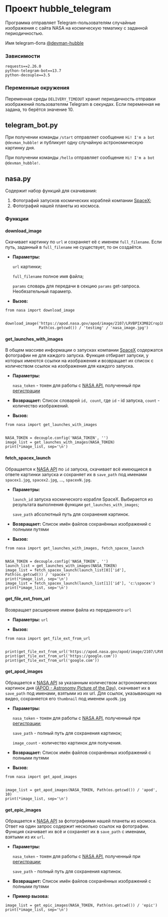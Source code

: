 # Проект hubble_telegram

Программа отправляет Telegram-пользователям случайные изображения с сайта NASA 
на космическую тематику с заданной периодичностью.

Имя telegram-бота [@devman-hubble](https://t.me/spacexhubble_bot)

### Зависимости
```
requests==2.26.0
python-telegram-bot==13.7
python-decouple==3.5
```

### Переменные окружения
Переменная среды `DELIVERY_TIMEOUT` хранит периодичность отправки изображений
пользователям Telegram в секундах. Если переменная не задана, то берётся
значение 10.

## telegram_bot.py

При получении команды `/start` отправляет сообщение `Hi! I'm a bot 
@devman_hubble!` и публикует одну случайную астрономическую картинку дня.

При получении команды `/hello` отправляет сообщение `Hi! I'm a bot 
@devman_hubble!`.

## nasa.py

Содержит набор функций для скачивания: 
1. Фотографий запусков космических кораблей компании [SpaceX](https://www.spacex.com/);
2. Фотографий нашей планеты из космоса.

### Функции

#### download_image
Скачивает картинку по `url` и сохраняет её с именем `full_filename`. 
Если путь, заданный в `full_filename` не существует, то он создаётся.

+ __Параметры:__

    `url` картинки;

    `full_filename` полное имя файла;

    `params` словарь для передачи в секцию `params` get-запроса. Необязательный 
  параметр.

- __Вызов:__
```
from nasa import download_image 


download_image('https://apod.nasa.gov/apod/image/2107/LRVBPIX3M82Crop1024.jpg',
               Path(os.getcwd()) / 'testimg' / 'nasa_image.jpg')
```

#### get_launches_with_images
В общем массиве информации о запусках компании 
[SpaceX](https://www.spacex.com/) содержатся фотографии не для каждого запуска.
Функция отбирает запуски, у которых имеются ссылки на изображения и 
возвращает их список с количеством ссылок на изображения для каждого запуска.

+ __Параметры:__

    `nasa_token` - токен для работы с [NASA API](https://api.nasa.gov/), 
полученный при [регистрации](https://api.nasa.gov/#signUp)

- __Возвращает:__
    Cписок словарей `id, count`, где `id` - id запуска, `count` - 
количество изображений.

- __Вызов:__
```
from nasa import get_launches_with_images


NASA_TOKEN = decouple.config('NASA_TOKEN', '')
image_list = get_launches_with_images(NASA_TOKEN)
print(*image_list, sep='\n')
```

#### fetch_spacex_launch
Обращается к [NASA API](https://api.spacexdata.com/v4/launches/)
по `id` запуска, скачивает всё имеющиеся в ответе картинки запуска и 
сохраняет их в `save_path` под именами `spacex1.jpg`, `spacex2.jpg`, ...,
`spacexN.jpg`.

- __Параметры:__
  
    `launch_id` запуска космического корабля SpaceX. Выбирается из результата 
    выполнения функции `get_launches_with_images`;

    `save_path` абсолютный путь для сохранения картинок.


- __Возвращает:__
    Список имён файлов сохранённых изображений с полными путями


- __Вызов:__
```
from nasa import get_launches_with_images, fetch_spacex_launch 


NASA_TOKEN = decouple.config('NASA_TOKEN', '')
launch_list = get_launches_with_images(NASA_TOKEN)
image_list = fetch_spacex_launch(launch_list[0]['id'], Path(os.getcwd()) / 'spacex')
print(*image_list, sep='\n')
image_list = fetch_spacex_launch(launch_list[1]['id'], 'c:\spacex')
print(*image_list, sep='\n')
```

#### get_file_ext_from_url
Возвращает расширение имени файла из переданного `url`

- __Параметры:__
    `url`

- __Вызов:__
```
from nasa import get_file_ext_from_url 


print(get_file_ext_from_url('https://apod.nasa.gov/apod/image/2107/LRVBPIX3M82Crop1024.jpg'))
print(get_file_ext_from_url('https://google.com'))
print(get_file_ext_from_url('google.com'))
```

#### get_apod_images
Обращается к [NASA API](https://api.nasa.gov/) за указанным количеством 
астрономических картинок дня
([APOD - Astronomy Picture of the Day](https://api.nasa.gov/#apod)),
скачивает их в `save_path` под именами, взятыми из их url. 
Для ссылок, указывающих на видео, сохраняется его `thumbnail` 
под именем `apodN.jpg`

- __Параметры:__
    
    `nasa_token` - токен для работы с [NASA API](https://api.nasa.gov/), 
полученный при [регистрации](https://api.nasa.gov/#signUp);

    `save_path` - полный путь для сохранения картинок;

    `image_count` - количество картинок для получения.


- __Возвращает:__
    Список имён файлов сохранённых изображений с полными путями


- __Вызов:__
```
from nasa import get_apod_images 


image_list = get_apod_images(NASA_TOKEN, Path(os.getcwd()) / 'apod', 10)
print(*image_list, sep='\n')
```

#### get_epic_images
Обращается к [NASA API](https://api.nasa.gov/EPIC/api/natural?api_key=DEMO_KEY) 
за фотографиями нашей планеты из космоса. Ответ на один запрос содержит 
несколько ссылок на фотографии. Функция скачивает их всё и 
сохраняет их в `save_path` с именами, взятыми из их `url`.

- __Параметры:__

    `nasa_token` - токен для работы с [NASA API](https://api.nasa.gov/#epic), 
полученный при [регистрации](https://api.nasa.gov/#signUp);

    `save_path` - полный путь для сохранения картинок.


- __Возвращает:__
    Список имён файлов сохранённых изображений с полными путями


- __Пример вызова:__
```
image_list = get_epic_images(NASA_TOKEN, Path(os.getcwd()) / 'epic')
print(*image_list, sep='\n')
```
